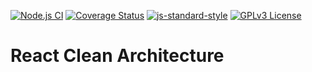 [![Node.js CI](https://github.com/yuricavalini/clean-react/actions/workflows/main.yml/badge.svg?branch=master)](https://github.com/yuricavalini/clean-react/actions/workflows/main.yml)
[![Coverage Status](https://coveralls.io/repos/github/yuricavalini/clean-react/badge.svg?branch=master)](https://coveralls.io/github/yuricavalini/clean-react?branch=master)
[![js-standard-style](https://img.shields.io/badge/code%20style-standard-brightgreen.svg)](http://standardjs.com)
[![GPLv3 License](https://img.shields.io/badge/License-GPL%20v3-yellow.svg)](https://opensource.org/licenses/)

# React Clean Architecture
